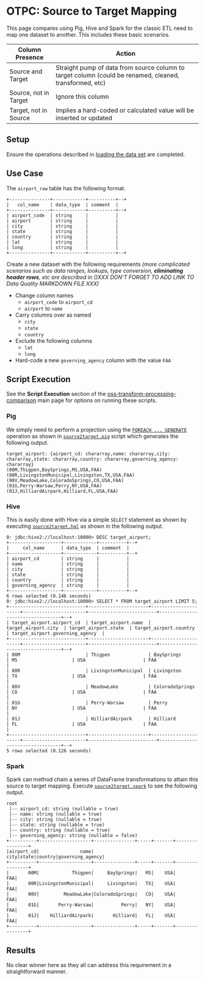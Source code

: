 # OTPC: Source to Target Mapping

This page compares using Pig, Hive and Spark for the classic ETL need to map one dataset to another.  This includes these basic scenarios.

| Column Presence | Action |
| --------------- | ------ |
| Source and Target | Straight pump of data from source column to target column (could be renamed, cleaned, transformed, etc) |
| Source, not in Target | Ignore this column |
| Target, not in Source | Implies a hard-coded or calculated value will be inserted or updated |

## Setup

Ensure the operations described in [loading the data set](../DATASET.md) are completed.

## Use Case

The `airport_raw` table has the following format.

```
+---------------+------------+----------+--+
|   col_name    | data_type  | comment  |
+---------------+------------+----------+--+
| airport_code  | string     |          |
| airport       | string     |          |
| city          | string     |          |
| state         | string     |          |
| country       | string     |          |
| lat           | string     |          |
| long          | string     |          |
+---------------+------------+----------+--+
```

Create a new dataset with the following requirements _(more complicated scenarios such as data ranges, lookups, type conversion, **eliminating header rows**, etc are described in ()XXX DON'T FORGET TO ADD LINK TO Data Quality MARKDOWN FILE XXX)_

* Change column names
  * `airport_code` to `airport_cd`
  * `airport` to `name`
* Carry columns over as named
  * `city`
  * `state`
  * `country`
* Exclude the following columns
  * `lat`
  * `long`
* Hard-code a new `governing_agency` column with the value `FAA`

## Script Execution

See the **Script Execution** section of the [oss-transform-processing-comparison](../README.md#script-execution) main page for options on running these scripts.

### Pig

We simply need to perform a projection using the [`FOREACH ... GENERATE`](http://pig.apache.org/docs/r0.16.0/basic.html#foreach) operation as shown in [`source2target.pig`](source2target.pig) script which generates the following output.

```
target_airport: {airport_cd: chararray,name: chararray,city: chararray,state: chararray,country: chararray,governing_agency: chararray}
(00M,Thigpen,BaySprings,MS,USA,FAA)
(00R,LivingstonMunicipal,Livingston,TX,USA,FAA)
(00V,MeadowLake,ColoradoSprings,CO,USA,FAA)
(01G,Perry-Warsaw,Perry,NY,USA,FAA)
(01J,HilliardAirpark,Hilliard,FL,USA,FAA)
```

### Hive

This is easily done with Hive via a simple `SELECT` statement as shown by executing [`source2target.hql`](source2target.hql) as shown in the following output.

```
0: jdbc:hive2://localhost:10000> DESC target_airport;
+-------------------+------------+----------+--+
|     col_name      | data_type  | comment  |
+-------------------+------------+----------+--+
| airport_cd        | string     |          |
| name              | string     |          |
| city              | string     |          |
| state             | string     |          |
| country           | string     |          |
| governing_agency  | string     |          |
+-------------------+------------+----------+--+
6 rows selected (0.146 seconds)
0: jdbc:hive2://localhost:10000> SELECT * FROM target_airport LIMIT 5;
+----------------------------+----------------------+----------------------+-----------------------+-------------------------+----------------------------------+--+
| target_airport.airport_cd  | target_airport.name  | target_airport.city  | target_airport.state  | target_airport.country  | target_airport.governing_agency  |
+----------------------------+----------------------+----------------------+-----------------------+-------------------------+----------------------------------+--+
| 00M                        | Thigpen              | BaySprings           | MS                    | USA                     | FAA                              |
| 00R                        | LivingstonMunicipal  | Livingston           | TX                    | USA                     | FAA                              |
| 00V                        | MeadowLake           | ColoradoSprings      | CO                    | USA                     | FAA                              |
| 01G                        | Perry-Warsaw         | Perry                | NY                    | USA                     | FAA                              |
| 01J                        | HilliardAirpark      | Hilliard             | FL                    | USA                     | FAA                              |
+----------------------------+----------------------+----------------------+-----------------------+-------------------------+----------------------------------+--+
5 rows selected (0.126 seconds)
```

### Spark

Spark can method chain a series of DataFrame transformations to attain this source to target mapping.  Execute [`source2target.spark`](source2target.spark) to see the following output.

```
root
 |-- airport_cd: string (nullable = true)
 |-- name: string (nullable = true)
 |-- city: string (nullable = true)
 |-- state: string (nullable = true)
 |-- country: string (nullable = true)
 |-- governing_agency: string (nullable = false)
+----------+-------------------+---------------+-----+-------+----------------+
|airport_cd|               name|           city|state|country|governing_agency|
+----------+-------------------+---------------+-----+-------+----------------+
|       00M|            Thigpen|     BaySprings|   MS|    USA|             FAA|
|       00R|LivingstonMunicipal|     Livingston|   TX|    USA|             FAA|
|       00V|         MeadowLake|ColoradoSprings|   CO|    USA|             FAA|
|       01G|       Perry-Warsaw|          Perry|   NY|    USA|             FAA|
|       01J|    HilliardAirpark|       Hilliard|   FL|    USA|             FAA|
+----------+-------------------+---------------+-----+-------+----------------+
```

## Results

No clear winner here as they all can address this requirement in a straightforward manner.